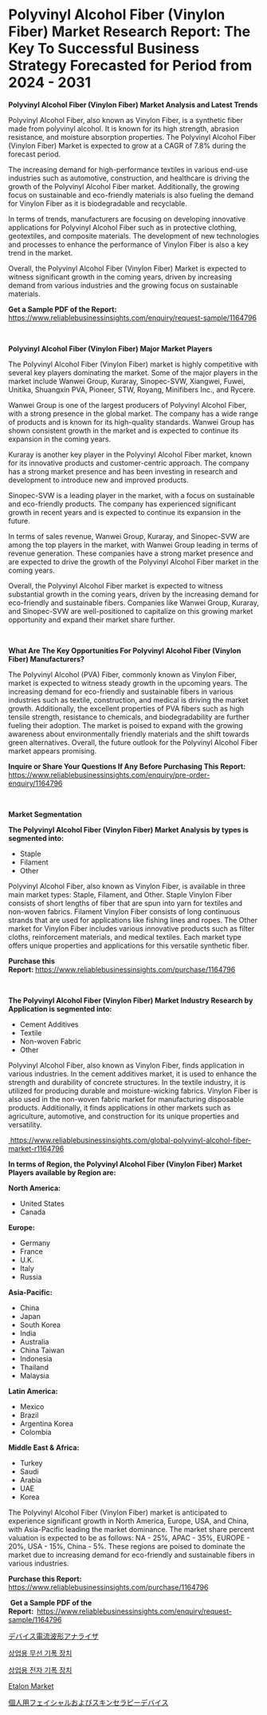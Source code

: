 <p><h1>Polyvinyl Alcohol Fiber (Vinylon Fiber) Market Research Report: The Key To Successful Business Strategy Forecasted for Period from 2024 - 2031</h1></p><p><strong>Polyvinyl Alcohol Fiber (Vinylon Fiber) Market Analysis and Latest Trends</strong></p>
<p><p>Polyvinyl Alcohol Fiber, also known as Vinylon Fiber, is a synthetic fiber made from polyvinyl alcohol. It is known for its high strength, abrasion resistance, and moisture absorption properties. The Polyvinyl Alcohol Fiber (Vinylon Fiber) Market is expected to grow at a CAGR of 7.8% during the forecast period. </p><p>The increasing demand for high-performance textiles in various end-use industries such as automotive, construction, and healthcare is driving the growth of the Polyvinyl Alcohol Fiber market. Additionally, the growing focus on sustainable and eco-friendly materials is also fueling the demand for Vinylon Fiber as it is biodegradable and recyclable.</p><p>In terms of trends, manufacturers are focusing on developing innovative applications for Polyvinyl Alcohol Fiber such as in protective clothing, geotextiles, and composite materials. The development of new technologies and processes to enhance the performance of Vinylon Fiber is also a key trend in the market.</p><p>Overall, the Polyvinyl Alcohol Fiber (Vinylon Fiber) Market is expected to witness significant growth in the coming years, driven by increasing demand from various industries and the growing focus on sustainable materials.</p></p>
<p><strong>Get a Sample PDF of the Report:&nbsp;</strong> <a href="https://www.reliablebusinessinsights.com/enquiry/request-sample/1164796">https://www.reliablebusinessinsights.com/enquiry/request-sample/1164796</a></p>
<p>&nbsp;</p>
<p><strong>Polyvinyl Alcohol Fiber (Vinylon Fiber) Major Market Players</strong></p>
<p><p>The Polyvinyl Alcohol Fiber (Vinylon Fiber) market is highly competitive with several key players dominating the market. Some of the major players in the market include Wanwei Group, Kuraray, Sinopec-SVW, Xiangwei, Fuwei, Unitika, Shuangxin PVA, Pioneer, STW, Royang, Minifibers Inc., and Rycere.</p><p>Wanwei Group is one of the largest producers of Polyvinyl Alcohol Fiber, with a strong presence in the global market. The company has a wide range of products and is known for its high-quality standards. Wanwei Group has shown consistent growth in the market and is expected to continue its expansion in the coming years.</p><p>Kuraray is another key player in the Polyvinyl Alcohol Fiber market, known for its innovative products and customer-centric approach. The company has a strong market presence and has been investing in research and development to introduce new and improved products.</p><p>Sinopec-SVW is a leading player in the market, with a focus on sustainable and eco-friendly products. The company has experienced significant growth in recent years and is expected to continue its expansion in the future.</p><p>In terms of sales revenue, Wanwei Group, Kuraray, and Sinopec-SVW are among the top players in the market, with Wanwei Group leading in terms of revenue generation. These companies have a strong market presence and are expected to drive the growth of the Polyvinyl Alcohol Fiber market in the coming years.</p><p>Overall, the Polyvinyl Alcohol Fiber market is expected to witness substantial growth in the coming years, driven by the increasing demand for eco-friendly and sustainable fibers. Companies like Wanwei Group, Kuraray, and Sinopec-SVW are well-positioned to capitalize on this growing market opportunity and expand their market share further.</p></p>
<p>&nbsp;</p>
<p><strong>What Are The Key Opportunities For Polyvinyl Alcohol Fiber (Vinylon Fiber) Manufacturers?</strong></p>
<p><p>The Polyvinyl Alcohol (PVA) Fiber, commonly known as Vinylon Fiber, market is expected to witness steady growth in the upcoming years. The increasing demand for eco-friendly and sustainable fibers in various industries such as textile, construction, and medical is driving the market growth. Additionally, the excellent properties of PVA fibers such as high tensile strength, resistance to chemicals, and biodegradability are further fueling their adoption. The market is poised to expand with the growing awareness about environmentally friendly materials and the shift towards green alternatives. Overall, the future outlook for the Polyvinyl Alcohol Fiber market appears promising.</p></p>
<p><strong>Inquire or Share Your Questions If Any Before Purchasing This Report:</strong> <a href="https://www.reliablebusinessinsights.com/enquiry/pre-order-enquiry/1164796">https://www.reliablebusinessinsights.com/enquiry/pre-order-enquiry/1164796</a></p>
<p>&nbsp;</p>
<p><strong>Market Segmentation</strong></p>
<p><strong>The Polyvinyl Alcohol Fiber (Vinylon Fiber) Market Analysis by types is segmented into:</strong></p>
<p><ul><li>Staple</li><li>Filament</li><li>Other</li></ul></p>
<p><p>Polyvinyl Alcohol Fiber, also known as Vinylon Fiber, is available in three main market types: Staple, Filament, and Other. Staple Vinylon Fiber consists of short lengths of fiber that are spun into yarn for textiles and non-woven fabrics. Filament Vinylon Fiber consists of long continuous strands that are used for applications like fishing lines and ropes. The Other market for Vinylon Fiber includes various innovative products such as filter cloths, reinforcement materials, and medical textiles. Each market type offers unique properties and applications for this versatile synthetic fiber.</p></p>
<p><strong>Purchase this Report:&nbsp;</strong><a href="https://www.reliablebusinessinsights.com/purchase/1164796">https://www.reliablebusinessinsights.com/purchase/1164796</a></p>
<p>&nbsp;</p>
<p><strong>The Polyvinyl Alcohol Fiber (Vinylon Fiber) Market Industry Research by Application is segmented into:</strong></p>
<p><ul><li>Cement Additives</li><li>Textile</li><li>Non-woven Fabric</li><li>Other</li></ul></p>
<p><p>Polyvinyl Alcohol Fiber, also known as Vinylon Fiber, finds application in various industries. In the cement additives market, it is used to enhance the strength and durability of concrete structures. In the textile industry, it is utilized for producing durable and moisture-wicking fabrics. Vinylon Fiber is also used in the non-woven fabric market for manufacturing disposable products. Additionally, it finds applications in other markets such as agriculture, automotive, and construction for its unique properties and versatility.</p></p>
<p><a href="https://www.reliablebusinessinsights.com/global-polyvinyl-alcohol-fiber-market-r1164796">&nbsp;https://www.reliablebusinessinsights.com/global-polyvinyl-alcohol-fiber-market-r1164796</a></p>
<p><strong>In terms of Region, the Polyvinyl Alcohol Fiber (Vinylon Fiber) Market Players available by Region are:</strong></p>
<p>
    <p> <strong> North America: </strong>
        <ul>
            <li>United States</li>
            <li>Canada</li>
        </ul>
        </p> 
    <p> <strong> Europe: </strong>
        <ul>
            <li>Germany</li>
            <li>France</li>
            <li>U.K.</li>
            <li>Italy</li>
            <li>Russia</li>
        </ul>
        </p> 
    <p> <strong> Asia-Pacific: </strong>
        <ul>
            <li>China</li>
            <li>Japan</li>
            <li>South Korea</li>
            <li>India</li>
            <li>Australia</li>
            <li>China Taiwan</li>
            <li>Indonesia</li>
            <li>Thailand</li>
            <li>Malaysia</li>
        </ul>
        </p> 
    <p> <strong> Latin America: </strong>
        <ul>
            <li>Mexico</li>
            <li>Brazil</li>
            <li>Argentina Korea</li>
            <li>Colombia</li>
        </ul>
        </p> 
    <p> <strong> Middle East & Africa: </strong>
        <ul>
            <li>Turkey</li>
            <li>Saudi</li>
            <li>Arabia</li>
            <li>UAE</li>
            <li>Korea</li>
        </ul>
    </p>
    </p>
<p><p>The Polyvinyl Alcohol Fiber (Vinylon Fiber) market is anticipated to experience significant growth in North America, Europe, USA, and China, with Asia-Pacific leading the market dominance. The market share percent valuation is expected to be as follows: NA - 25%, APAC - 35%, EUROPE - 20%, USA - 15%, China - 5%. These regions are poised to dominate the market due to increasing demand for eco-friendly and sustainable fibers in various industries.</p></p>
<p><strong>Purchase this Report: </strong><a href="https://www.reliablebusinessinsights.com/purchase/1164796">https://www.reliablebusinessinsights.com/purchase/1164796</a></p>
<p>&nbsp;<strong>Get a Sample PDF of the Report:&nbsp;&nbsp;</strong><a href="https://www.reliablebusinessinsights.com/enquiry/request-sample/1164796">https://www.reliablebusinessinsights.com/enquiry/request-sample/1164796</a></p>
<p><strong></strong></p>
<p><p><a href="https://github.com/bucuel854722/Market-Research-Report-List-2/blob/main/562146498174.md">デバイス電流波形アナライザ</a></p><p><a href="https://github.com/dollarearner151/Market-Research-Report-List-1/blob/main/555005389644.md">상업용 무선 기폭 장치</a></p><p><a href="https://github.com/berlianaparadilla48/Market-Research-Report-List-1/blob/main/734943389645.md">상업용 전자 기폭 장치</a></p><p><a href="https://issuu.com/reportprime-2/docs/etalon-market-size-2030.pptx">Etalon Market</a></p><p><a href="https://github.com/xemfu2379520/Market-Research-Report-List-2/blob/main/684664898173.md">個人用フェイシャルおよびスキンセラピーデバイス</a></p></p>